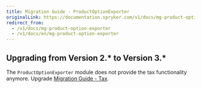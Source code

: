 ```yaml
---
title: Migration Guide - ProductOptionExporter
originalLink: https://documentation.spryker.com/v1/docs/mg-product-option-exporter
redirect_from:
  - /v1/docs/mg-product-option-exporter
  - /v1/docs/en/mg-product-option-exporter
---
```


## Upgrading from Version 2.* to Version 3.*

The `ProductOptionExporter`  module does not provide the tax functionality anymore. Upgrade [Migration Guide - Tax](/docs/scos/dev/migration-and-integration/201811.0/module-migration-guides/migration-guide-tax.html).
